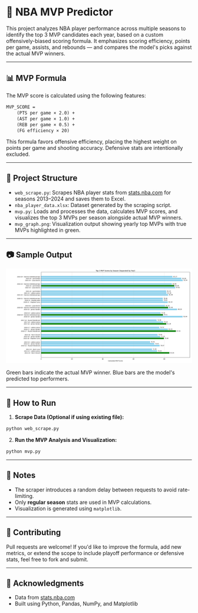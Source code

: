 # 🏀 NBA MVP Predictor

This project analyzes NBA player performance across multiple seasons to identify the top 3 MVP candidates each year, based on a custom offensively-biased scoring formula. It emphasizes scoring efficiency, points per game, assists, and rebounds — and compares the model's picks against the actual MVP winners.

---

## 📊 MVP Formula

The MVP score is calculated using the following features:

```
MVP_SCORE = 
    (PTS per game × 2.0) +
    (AST per game × 1.0) +
    (REB per game × 0.5) +
    (FG efficiency × 20)
```

This formula favors offensive efficiency, placing the highest weight on points per game and shooting accuracy. Defensive stats are intentionally excluded.

---

## 📁 Project Structure

- `web_scrape.py`: Scrapes NBA player stats from [stats.nba.com](https://stats.nba.com) for seasons 2013–2024 and saves them to Excel.
- `nba_player_data.xlsx`: Dataset generated by the scraping script.
- `mvp.py`: Loads and processes the data, calculates MVP scores, and visualizes the top 3 MVPs per season alongside actual MVP winners.
- `mvp_graph.png`: Visualization output showing yearly top MVPs with true MVPs highlighted in green.

---

## 📷 Sample Output

![Top 3 MVP Scores](mvp_graph.png)

Green bars indicate the actual MVP winner. Blue bars are the model's predicted top performers.

---

## 🚀 How to Run

1. **Scrape Data (Optional if using existing file):**

```bash
python web_scrape.py
```

2. **Run the MVP Analysis and Visualization:**

```bash
python mvp.py
```

---

## 📌 Notes

- The scraper introduces a random delay between requests to avoid rate-limiting.
- Only **regular season** stats are used in MVP calculations.
- Visualization is generated using `matplotlib`.

---

## 🤝 Contributing

Pull requests are welcome! If you'd like to improve the formula, add new metrics, or extend the scope to include playoff performance or defensive stats, feel free to fork and submit.

---

## 🙌 Acknowledgments

- Data from [stats.nba.com](https://stats.nba.com)
- Built using Python, Pandas, NumPy, and Matplotlib
